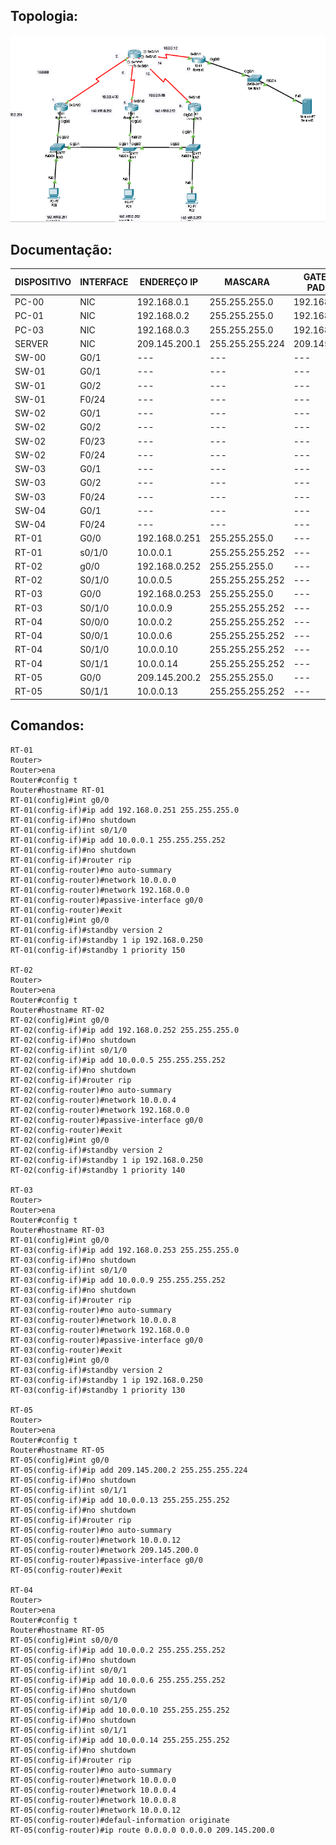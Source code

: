 ## Topologia:

![](https://github.com/redeslinuxcode/atividades_cisco_redes_/blob/main/cisco/Topologia%2012.PNG)

## Documentação:


| DISPOSITIVO  | INTERFACE | ENDEREÇO IP   | MASCARA         | GATEWAY PADRÃO | HSRP          |
|--------------|-----------|---------------|-----------------|----------------|---------------|
| PC-00        | NIC       | 192.168.0.1   | 255.255.255.0   | 192.168.0.251  | 192.168.0.250 |
| PC-01        | NIC       | 192.168.0.2   | 255.255.255.0   | 192.168.0.252  | 192.168.0.250 |
| PC-03        | NIC       | 192.168.0.3   | 255.255.255.0   | 192.168.0.253  | 192.168.0.250 |
| SERVER       | NIC       | 209.145.200.1 | 255.255.255.224 | 209.145.200.2  | ---           |
| SW-00        | G0/1      | ---           | ---             | ---            | ---           |
| SW-01        | G0/1      | ---           | ---             | ---            | ---           |
| SW-01        | G0/2      | ---           | ---             | ---            | ---           |
| SW-01        | F0/24     | ---           | ---             | ---            | ---           |
| SW-02        | G0/1      | ---           | ---             | ---            | ---           |
| SW-02        | G0/2      | ---           | ---             | ---            | ---           |
| SW-02        | F0/23     | ---           | ---             | ---            | ---           |
| SW-02        | F0/24     | ---           | ---             | ---            | ---           |
| SW-03        | G0/1      | ---           | ---             | ---            | ---           |
| SW-03        | G0/2      | ---           | ---             | ---            | ---           |
| SW-03        | F0/24     | ---           | ---             | ---            | ---           |
| SW-04        | G0/1      | ---           | ---             | ---            | ---           |
| SW-04        | F0/24     | ---           | ---             | ---            | ---           |
| RT-01        | G0/0      | 192.168.0.251 | 255.255.255.0   | ---            | ---           |
| RT-01        | s0/1/0    | 10.0.0.1      | 255.255.255.252 | ---            | ---           |
| RT-02        | g0/0      | 192.168.0.252 | 255.255.255.0   | ---            | ---           | 
| RT-02        | S0/1/0    | 10.0.0.5      | 255.255.255.252 | ---            | ---           |
| RT-03        | G0/0      | 192.168.0.253 | 255.255.255.0   | ---            | ---           | 
| RT-03        | S0/1/0    | 10.0.0.9      | 255.255.255.252 | ---            | ---           |
| RT-04        | S0/0/0    | 10.0.0.2      | 255.255.255.252 | ---            | ---           |
| RT-04        | S0/0/1    | 10.0.0.6      | 255.255.255.252 | ---            | ---           |
| RT-04        | S0/1/0    | 10.0.0.10     | 255.255.255.252 | ---            | ---           |
| RT-04        | S0/1/1    | 10.0.0.14     | 255.255.255.252 | ---            | ---           |
| RT-05        | G0/0      | 209.145.200.2 | 255.255.255.0   | ---            |               |
| RT-05        | S0/1/1    | 10.0.0.13     | 255.255.255.252 | ---            |               |

## Comandos:

~~~~
RT-01
Router>
Router>ena
Router#config t
Router#hostname RT-01
RT-01(config)#int g0/0
RT-01(config-if)#ip add 192.168.0.251 255.255.255.0
RT-01(config-if)#no shutdown
RT-01(config-if)int s0/1/0
RT-01(config-if)#ip add 10.0.0.1 255.255.255.252
RT-01(config-if)#no shutdown
RT-01(config-if)#router rip
RT-01(config-router)#no auto-summary
RT-01(config-router)#network 10.0.0.0
RT-01(config-router)#network 192.168.0.0
RT-01(config-router)#passive-interface g0/0
RT-01(config-router)#exit
RT-01(config)#int g0/0
RT-01(config-if)#standby version 2
RT-01(config-if)#standby 1 ip 192.168.0.250
RT-01(config-if)#standby 1 priority 150

RT-02
Router>
Router>ena
Router#config t
Router#hostname RT-02
RT-02(config)#int g0/0
RT-02(config-if)#ip add 192.168.0.252 255.255.255.0
RT-02(config-if)#no shutdown
RT-02(config-if)int s0/1/0
RT-02(config-if)#ip add 10.0.0.5 255.255.255.252
RT-02(config-if)#no shutdown
RT-02(config-if)#router rip
RT-02(config-router)#no auto-summary
RT-02(config-router)#network 10.0.0.4
RT-02(config-router)#network 192.168.0.0
RT-02(config-router)#passive-interface g0/0
RT-02(config-router)#exit
RT-02(config)#int g0/0
RT-02(config-if)#standby version 2
RT-02(config-if)#standby 1 ip 192.168.0.250
RT-02(config-if)#standby 1 priority 140

RT-03
Router>
Router>ena
Router#config t
Router#hostname RT-03
RT-01(config)#int g0/0
RT-03(config-if)#ip add 192.168.0.253 255.255.255.0
RT-03(config-if)#no shutdown
RT-03(config-if)int s0/1/0
RT-03(config-if)#ip add 10.0.0.9 255.255.255.252
RT-03(config-if)#no shutdown
RT-03(config-if)#router rip
RT-03(config-router)#no auto-summary
RT-03(config-router)#network 10.0.0.8
RT-03(config-router)#network 192.168.0.0
RT-03(config-router)#passive-interface g0/0
RT-03(config-router)#exit
RT-03(config)#int g0/0
RT-03(config-if)#standby version 2
RT-03(config-if)#standby 1 ip 192.168.0.250
RT-03(config-if)#standby 1 priority 130

RT-05
Router>
Router>ena
Router#config t
Router#hostname RT-05
RT-05(config)#int g0/0
RT-05(config-if)#ip add 209.145.200.2 255.255.255.224
RT-05(config-if)#no shutdown
RT-05(config-if)int s0/1/1
RT-05(config-if)#ip add 10.0.0.13 255.255.255.252
RT-05(config-if)#no shutdown
RT-05(config-if)#router rip
RT-05(config-router)#no auto-summary
RT-05(config-router)#network 10.0.0.12
RT-05(config-router)#network 209.145.200.0
RT-05(config-router)#passive-interface g0/0
RT-05(config-router)#exit

RT-04
Router>
Router>ena
Router#config t
Router#hostname RT-05
RT-05(config)#int s0/0/0
RT-05(config-if)#ip add 10.0.0.2 255.255.255.252
RT-05(config-if)#no shutdown
RT-05(config-if)int s0/0/1
RT-05(config-if)#ip add 10.0.0.6 255.255.255.252
RT-05(config-if)#no shutdown
RT-05(config-if)int s0/1/0
RT-05(config-if)#ip add 10.0.0.10 255.255.255.252
RT-05(config-if)#no shutdown
RT-05(config-if)int s0/1/1
RT-05(config-if)#ip add 10.0.0.14 255.255.255.252
RT-05(config-if)#no shutdown
RT-05(config-if)#router rip
RT-05(config-router)#no auto-summary
RT-05(config-router)#network 10.0.0.0
RT-05(config-router)#network 10.0.0.4
RT-05(config-router)#network 10.0.0.8
RT-05(config-router)#network 10.0.0.12
RT-05(config-router)#defaul-information originate
RT-05(config-router)#ip route 0.0.0.0 0.0.0.0 209.145.200.0

~~~~
